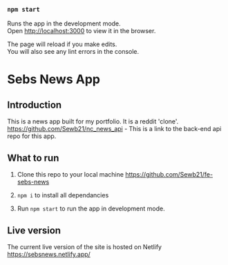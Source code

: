 ### `npm start`

Runs the app in the development mode.<br />
Open [http://localhost:3000](http://localhost:3000) to view it in the browser.

The page will reload if you make edits.<br />
You will also see any lint errors in the console.

# Sebs News App

## Introduction

This is a news app built for my portfolio. It is a reddit 'clone'.
https://github.com/Sewb21/nc_news_api - This is a link to the back-end api repo for this app.


## What to run

1) Clone this repo to your local machine https://github.com/Sewb21/fe-sebs-news

2) `npm i` to install all dependancies

3) Run `npm start` to run the app in development mode.

## Live version
The current live version of the site is hosted on Netlify https://sebsnews.netlify.app/
